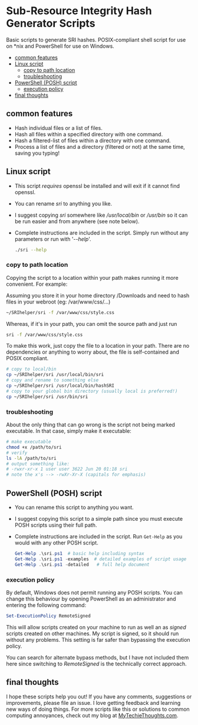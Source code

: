 # Sub-Resource Integrity Hash Generator Scripts <!-- omit in TOC -->

Basic scripts to generate SRI hashes. POSIX-compliant shell script for use on *nix and PowerShell for use on Windows.

- [common features](#common-features)
- [Linux script](#linux-script)
  - [copy to path location](#copy-to-path-location)
  - [troubleshooting](#troubleshooting)
- [PowerShell (POSH) script](#powershell-posh-script)
  - [execution policy](#execution-policy)
- [final thoughts](#final-thoughts)

## common features

- Hash individual files or a list of files.
- Hash all files within a specified directory with one command.
- Hash a filtered-list of files within a directory with one command.
- Process a list of files and a directory (filtered or not) at the same time, saving you typing!

## Linux script

- This script *requires* openssl be installed and will exit if it cannot find openssl.
- You can rename *sri* to anything you like.
- I suggest copying *sri* somewhere like */usr/local/bin* or */usr/bin* so it can be run easier and from anywhere (see note below).
- Complete instructions are included in the script. Simply run without any parameters or run with '*--help*'.

  ```bash
  ./sri --help
  ```

### copy to path location

Copying the script to a location within your path makes running it more convenient. For example:

Assuming you store it in your home directory /Downloads and need to hash files in your webroot (eg: /var/www/css/...)

```bash
~/SRIhelper/sri -f /var/www/css/style.css
```

Whereas, if it's in your path, you can omit the source path and just run

```bash
sri -f /var/www/css/style.css
```

To make this work, just copy the file to a location in your path. There are no dependencies or anything to worry about, the file is self-contained and POSIX compliant.

```bash
# copy to local/bin
cp ~/SRIhelper/sri /usr/local/bin/sri
# copy and rename to something else
cp ~/SRIhelper/sri /usr/local/bin/hashSRI
# copy to your global bin directory (usually local is preferred!)
cp ~/SRIhelper/sri /usr/bin/sri
```

### troubleshooting

About the only thing that can go wrong is the script not being marked executable. In that case, simply make it executable:

```bash
# make executable
chmod +x /path/to/sri
# verify
ls -lA /path/to/sri
# output something like:
# -rwxr-xr-x 1 user user 3622 Jun 20 01:18 sri
# note the x's --> -rwXr-Xr-X (capitals for emphasis)
```

## PowerShell (POSH) script

- You can rename this script to anything you want.
- I suggest copying this script to a simple path since you must execute POSH scripts using their full path.
- Complete instructions are included in the script. Run `Get-Help` as you would with any other POSH script.

  ```powershell
  Get-Help .\sri.ps1  # basic help including syntax
  Get-Help .\sri.ps1 -examples  # detailed examples of script usage
  Get-Help .\sri.ps1 -detailed   # full help document
  ```

### execution policy

By default, Windows does not permit running any POSH scripts. You can change this behaviour by opening PowerShell as an administrator and entering the following command:

```powershell
Set-ExecutionPolicy RemoteSigned
```

This will allow scripts created on your machine to run as well an as *signed* scripts created on other machines. My script is signed, so it should run without any problems. This setting is far safer than bypassing the execution policy.

You can search for alternate bypass methods, but I have not included them here since switching to *RemoteSigned* is the technically correct approach.

## final thoughts

I hope these scripts help you out! If you have any comments, suggestions or improvements, please file an issue. I love getting feedback and learning new ways of doing things. For more scripts like this or solutions to common computing annoyances, check out my blog at [MyTechieThoughts.com](https://mytechiethoughts.com).